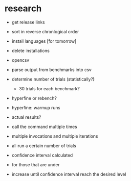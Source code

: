 # research

- get release links
- sort in reverse chronlogical order
- install languages [for tomorrow] 
- delete installations
- opencsv

- parse output from benchmarks into csv
- determine number of trials (statistically?)
  - 30 trials for each benchmark?

- hyperfine or rebench?
- hyperfine: warmup runs
- actual results?

- call the command multiple times
- multiple invocations and multiple iterations

- all run a certain number of trials
- confidence interval calculated
- for those that are under
- increase until confidence interval reach the desired level